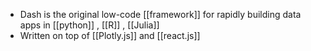 * Dash is the original low-code [[framework]] for rapidly building data apps in [[python]] , [[R]] , [[Julia]]
* Written on top of [[Plotly.js]] and [[react.js]]

